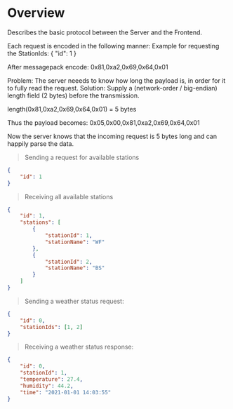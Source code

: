 # Overview
Describes the basic protocol between the Server and the Frontend.

Each request is encoded in the following manner:
Example for requesting the StationIds:
{
    "id": 1
}

After messagepack encode:
0x81,0xa2,0x69,0x64,0x01

Problem: The server neeeds to know how long the payload is, in order for it to fully read the request.
Solution: Supply a (network-order / big-endian) length field (2 bytes) before the transmission.

length(0x81,0xa2,0x69,0x64,0x01) = 5 bytes

Thus the payload becomes:
0x05,0x00,0x81,0xa2,0x69,0x64,0x01

Now the server knows that the incoming request is 5 bytes long and can happily parse the data.

> Sending a request for available stations
```json
{
    "id": 1
}
```
> Receiving all available stations
```json
{
    "id": 1,
    "stations": [
        {
            "stationId": 1,
            "stationName": "WF"
        },
        {
            "stationId": 2,
            "stationName": "BS"
        }
    ]
}
```

> Sending a weather status request:
```json
{
    "id": 0,
    "stationIds": [1, 2]
}
```

> Receiving a weather status response:
```json
{
    "id": 0,
    "stationId": 1,
    "temperature": 27.4,
    "humidity": 44.2,
    "time": "2021-01-01 14:03:55"
}
```
